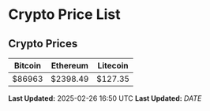 # Crypto Price List

## Crypto Prices
| Bitcoin | Ethereum | Litecoin |
| ------- | -------- | -------- |
| $86963 | $2398.49 | $127.35 |
**Last Updated:** 2025-02-26 16:50 UTC
**Last Updated:** $DATE$
